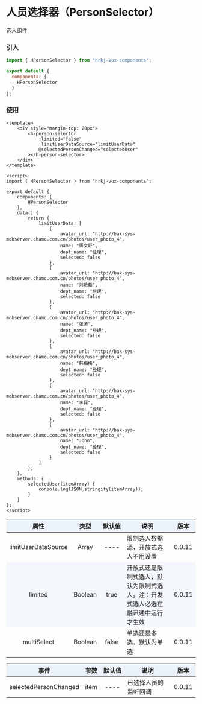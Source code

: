 # 人员选择器（PersonSelector）

选人组件

<h-person-selector />

### 引入

```js
import { HPersonSelector } from "hrkj-vux-components";

export default {
  components: {
    HPersonSelector
  }
};
```

### 使用

```vue
<template>
    <div style="margin-top: 20px">
        <h-person-selector
            :limited="false"
            :limitUserDataSource="limitUserData"
            @selectedPersonChanged="selectedUser"
        ></h-person-selector>
    </div>
</template>

<script>
import { HPersonSelector } from "hrkj-vux-components";

export default {
    components: {
        HPersonSelector
    },
    data() {
        return {
            limitUserData: [
                {
                    avatar_url: "http://bak-sys-mobserver.chamc.com.cn/photos/user_photo_4",
                    name: "周文舒",
                    dept_name: "经理",
                    selected: false
                },
                {
                    avatar_url: "http://bak-sys-mobserver.chamc.com.cn/photos/user_photo_4",
                    name: "刘艳茹",
                    dept_name: "经理",
                    selected: false
                },
                {
                    avatar_url: "http://bak-sys-mobserver.chamc.com.cn/photos/user_photo_4",
                    name: "张涛",
                    dept_name: "经理",
                    selected: false
                },
                {
                    avatar_url: "http://bak-sys-mobserver.chamc.com.cn/photos/user_photo_4",
                    name: "韩梅梅",
                    dept_name: "经理",
                    selected: false
                },
                {
                    avatar_url: "http://bak-sys-mobserver.chamc.com.cn/photos/user_photo_4",
                    name: "李磊",
                    dept_name: "经理",
                    selected: false
                },
                {
                    avatar_url: "http://bak-sys-mobserver.chamc.com.cn/photos/user_photo_4",
                    name: "John",
                    dept_name: "经理",
                    selected: false
                }
            ]
        };
    },
    methods: {
        selectedUser(itemArray) {
            console.log(JSON.stringify(itemArray));
        }
    }
};
</script>
```

<test />

|      属性      | 类型  | 默认值 | 说明   | 版本 |
| :------------: | :---: | :----: | :----- | :----- |
| limitUserDataSource | Array |  ----  | 限制选人数据源，开放式选人不用设置 | 0.0.11 |
| limited | Boolean |  true  | 开放式还是限制式选人，默认为限制式选人。注：开发式选人必选在融讯通中运行才生效 | 0.0.11 |
| multiSelect | Boolean |  false  | 单选还是多选，默认为单选 | 0.0.11 |

<test backgroundColor="rgb(47, 64, 83)"/>

|      事件      | 参数  | 默认值 | 说明   | 版本 |
| :------------: | :---: | :----: | :----- | :----- |
| selectedPersonChanged | item |  ----  | 已选择人员的监听回调 | 0.0.11 |


<style scoped>
    table {
      width: 100%; /*表格宽度*/
      border-collapse: collapse; /*使用单一线条的边框*/
      empty-cells: show; /*单元格无内容依旧绘制边框*/
    }
	
  table th,td {
    height: 35px; /*统一每一行的默认高度*/
  }
	
  table th {
      font-weight: bold; /*加粗*/
      text-align: center !important; /*内容居中，加上 !important 避免被 Markdown 样式覆盖*/
      background: #ECF2F9; /*背景色*/
      white-space: nowrap; /*表头内容强制在一行显示*/
  }
	
  /* 隔行变色 */
  table tbody tr:nth-child(2n) {
      background: #F4F7FB; 
  }
  /* 悬浮变色 */
  /* table tr:hover {
      background: #B2B2B2; 
  }
	 */
  /* 首列不换行 */
  table td:nth-child(1) {
      white-space: nowrap; 
  }
  /* 指定列宽度 */
  table th:nth-of-type(4) {  
    width: 100%;
    white-space: nowrap;
  }
</style>
